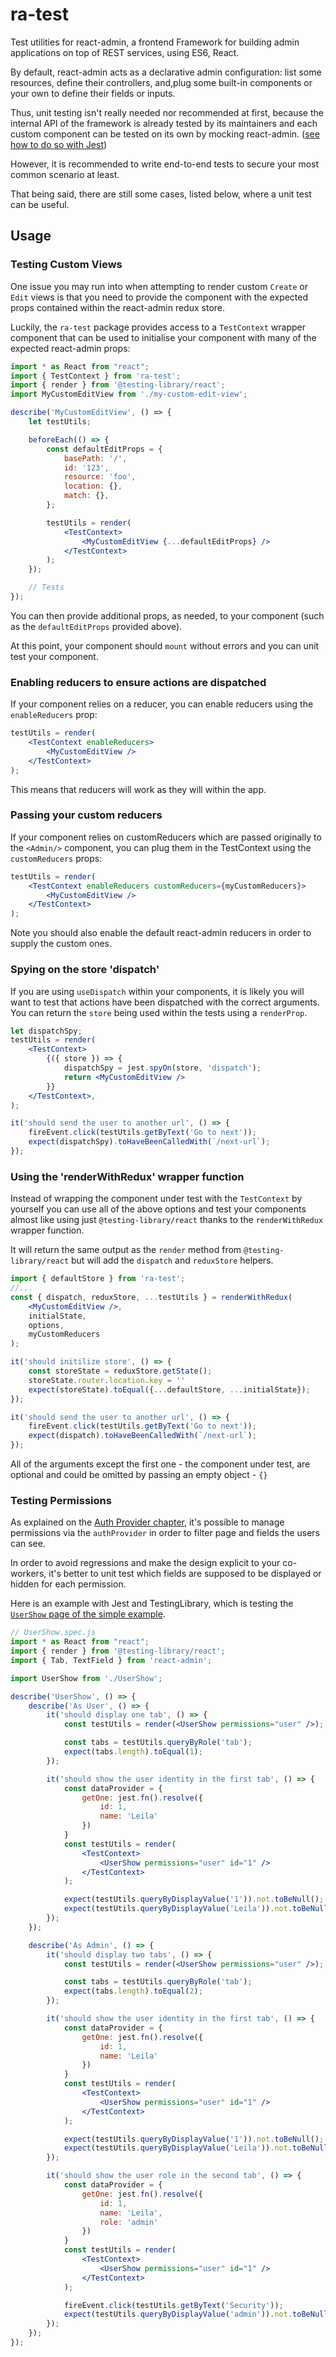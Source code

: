 # ra-test

Test utilities for react-admin, a frontend Framework for building admin applications on top of REST services, using ES6, React.

By default, react-admin acts as a declarative admin configuration: list some resources, define their controllers, and,plug some built-in components or your own to define their fields or inputs.

Thus, unit testing isn't really needed nor recommended at first, because the internal API of the framework is already tested by its maintainers and each custom component can be tested on its own by mocking react-admin. ([see how to do so with Jest](https://jestjs.io/docs/en/manual-mocks#mocking-node-modules))

However, it is recommended to write end-to-end tests to secure your most common scenario at least.

That being said, there are still some cases, listed below, where a unit test can be useful.

## Usage

### Testing Custom Views

One issue you may run into when attempting to render custom `Create` or `Edit` views is that you need to provide the component with the expected props contained within the react-admin redux store.

Luckily, the `ra-test` package provides access to a `TestContext` wrapper component that can be used to initialise your component with many of the expected react-admin props:

```jsx
import * as React from "react";
import { TestContext } from 'ra-test';
import { render } from '@testing-library/react';
import MyCustomEditView from './my-custom-edit-view';

describe('MyCustomEditView', () => {
    let testUtils;

    beforeEach(() => {
        const defaultEditProps = {
            basePath: '/',
            id: '123',
            resource: 'foo',
            location: {},
            match: {},
        };

        testUtils = render(
            <TestContext>
                <MyCustomEditView {...defaultEditProps} />
            </TestContext>
        );
    });

    // Tests
});
```

You can then provide additional props, as needed, to your component (such as the `defaultEditProps` provided above).

At this point, your component should `mount` without errors and you can unit test your component.

### Enabling reducers to ensure actions are dispatched

If your component relies on a reducer, you can enable reducers using the `enableReducers` prop:

```jsx
testUtils = render(
    <TestContext enableReducers>
        <MyCustomEditView />
    </TestContext>
);
```

This means that reducers will work as they will within the app.

### Passing your custom reducers

If your component relies on customReducers which are passed originally to the `<Admin/>` component, you can plug them in the TestContext using the `customReducers` props:

```jsx
testUtils = render(
    <TestContext enableReducers customReducers={myCustomReducers}>
        <MyCustomEditView />
    </TestContext>
);
```

Note you should also enable the default react-admin reducers in order to supply the custom ones. 

### Spying on the store 'dispatch'

If you are using `useDispatch` within your components, it is likely you will want to test that actions have been dispatched with the correct arguments. You can return the `store` being used within the tests using a `renderProp`.

```jsx
let dispatchSpy;
testUtils = render(
    <TestContext>
        {({ store }) => {
            dispatchSpy = jest.spyOn(store, 'dispatch');
            return <MyCustomEditView />
        }}
    </TestContext>,
);

it('should send the user to another url', () => {
    fireEvent.click(testUtils.getByText('Go to next'));
    expect(dispatchSpy).toHaveBeenCalledWith(`/next-url`);
});
```

### Using the 'renderWithRedux' wrapper function

Instead of wrapping the component under test with the `TestContext` by yourself you can use all of the above options and test your components almost like using just `@testing-library/react` thanks to the `renderWithRedux` wrapper function.

It will return the same output as the `render` method from `@testing-library/react` but will add the `dispatch` and `reduxStore` helpers.

```jsx
import { defaultStore } from 'ra-test';
//...
const { dispatch, reduxStore, ...testUtils } = renderWithRedux(
    <MyCustomEditView />, 
    initialState, 
    options,
    myCustomReducers
);

it('should initilize store', () => {
    const storeState = reduxStore.getState();
    storeState.router.location.key = ''
    expect(storeState).toEqual({...defaultStore, ...initialState});
});

it('should send the user to another url', () => {
    fireEvent.click(testUtils.getByText('Go to next'));
    expect(dispatch).toHaveBeenCalledWith(`/next-url`);
});
```

All of the arguments except the first one - the component under test, are optional and could be omitted by passing an empty object - `{}`

### Testing Permissions

As explained on the [Auth Provider chapter](https://marmelab.com/react-admin/Authentication.html#authorization), it's possible to manage permissions via the `authProvider` in order to filter page and fields the users can see.

In order to avoid regressions and make the design explicit to your co-workers, it's better to unit test which fields are supposed to be displayed or hidden for each permission.

Here is an example with Jest and TestingLibrary, which is testing the [`UserShow` page of the simple example](https://github.com/marmelab/react-admin/blob/master/examples/simple/src/users/UserShow.js).

```jsx
// UserShow.spec.js
import * as React from "react";
import { render } from '@testing-library/react';
import { Tab, TextField } from 'react-admin';

import UserShow from './UserShow';

describe('UserShow', () => {
    describe('As User', () => {
        it('should display one tab', () => {
            const testUtils = render(<UserShow permissions="user" />);

            const tabs = testUtils.queryByRole('tab');
            expect(tabs.length).toEqual(1);
        });

        it('should show the user identity in the first tab', () => {
            const dataProvider = {
                getOne: jest.fn().resolve({
                    id: 1,
                    name: 'Leila'
                })
            }
            const testUtils = render(
                <TestContext>
                    <UserShow permissions="user" id="1" />
                </TestContext>
            );

            expect(testUtils.queryByDisplayValue('1')).not.toBeNull();
            expect(testUtils.queryByDisplayValue('Leila')).not.toBeNull();
        });
    });

    describe('As Admin', () => {
        it('should display two tabs', () => {
            const testUtils = render(<UserShow permissions="user" />);

            const tabs = testUtils.queryByRole('tab');
            expect(tabs.length).toEqual(2);
        });

        it('should show the user identity in the first tab', () => {
            const dataProvider = {
                getOne: jest.fn().resolve({
                    id: 1,
                    name: 'Leila'
                })
            }
            const testUtils = render(
                <TestContext>
                    <UserShow permissions="user" id="1" />
                </TestContext>
            );

            expect(testUtils.queryByDisplayValue('1')).not.toBeNull();
            expect(testUtils.queryByDisplayValue('Leila')).not.toBeNull();
        });

        it('should show the user role in the second tab', () => {
            const dataProvider = {
                getOne: jest.fn().resolve({
                    id: 1,
                    name: 'Leila',
                    role: 'admin'
                })
            }
            const testUtils = render(
                <TestContext>
                    <UserShow permissions="user" id="1" />
                </TestContext>
            );

            fireEvent.click(testUtils.getByText('Security'));
            expect(testUtils.queryByDisplayValue('admin')).not.toBeNull();
        });
    });
});
```
